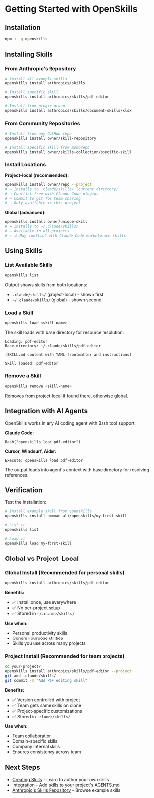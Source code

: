 # Getting Started with OpenSkills

## Installation

```bash
npm i -g openskills
```

## Installing Skills

### From Anthropic's Repository

```bash
# Install all example skills
openskills install anthropics/skills

# Install specific skill
openskills install anthropics/skills/pdf-editor

# Install from plugin group
openskills install anthropics/skills/document-skills/xlsx
```

### From Community Repositories

```bash
# Install from any GitHub repo
openskills install owner/skill-repository

# Install specific skill from monorepo
openskills install owner/skills-collection/specific-skill
```

### Install Locations

**Project-local (recommended):**
```bash
openskills install owner/repo --project
# → Installs to .claude/skills/ (current directory)
# → Conflict-free with Claude Code plugins
# → Commit to git for team sharing
# → Only available in this project
```

**Global (advanced):**
```bash
openskills install owner/unique-skill
# → Installs to ~/.claude/skills/
# → Available in all projects
# → ⚠️ May conflict with Claude Code marketplace skills
```

## Using Skills

### List Available Skills

```bash
openskills list
```

Output shows skills from both locations:
- `.claude/skills/` (project-local) - shown first
- `~/.claude/skills/` (global) - shown second

### Load a Skill

```bash
openskills load <skill-name>
```

The skill loads with base directory for resource resolution:

```
Loading: pdf-editor
Base directory: ~/.claude/skills/pdf-editor

[SKILL.md content with YAML frontmatter and instructions]

Skill loaded: pdf-editor
```

### Remove a Skill

```bash
openskills remove <skill-name>
```

Removes from project-local if found there, otherwise global.

## Integration with AI Agents

OpenSkills works in any AI coding agent with Bash tool support:

**Claude Code:**
```
Bash("openskills load pdf-editor")
```

**Cursor, Windsurf, Aider:**
```
Execute: openskills load pdf-editor
```

The output loads into agent's context with base directory for resolving references.

## Verification

Test the installation:

```bash
# Install example skill from openskills
openskills install numman-ali/openskills/my-first-skill

# List it
openskills list

# Load it
openskills load my-first-skill
```

## Global vs Project-Local

### Global Install (Recommended for personal skills)

```bash
openskills install anthropics/skills/pdf-editor
```

**Benefits:**
- ✅ Install once, use everywhere
- ✅ No per-project setup
- ✅ Stored in `~/.claude/skills/`

**Use when:**
- Personal productivity skills
- General-purpose utilities
- Skills you use across many projects

### Project Install (Recommended for team projects)

```bash
cd your-project/
openskills install anthropics/skills/pdf-editor --project
git add .claude/skills/
git commit -m "Add PDF editing skill"
```

**Benefits:**
- ✅ Version controlled with project
- ✅ Team gets same skills on clone
- ✅ Project-specific customizations
- ✅ Stored in `.claude/skills/`

**Use when:**
- Team collaboration
- Domain-specific skills
- Company internal skills
- Ensures consistency across team

## Next Steps

- [Creating Skills](creating-skills.md) - Learn to author your own skills
- [Integration](integration.md) - Add skills to your project's AGENTS.md
- [Anthropic's Skills Repository](https://github.com/anthropics/skills) - Browse example skills

